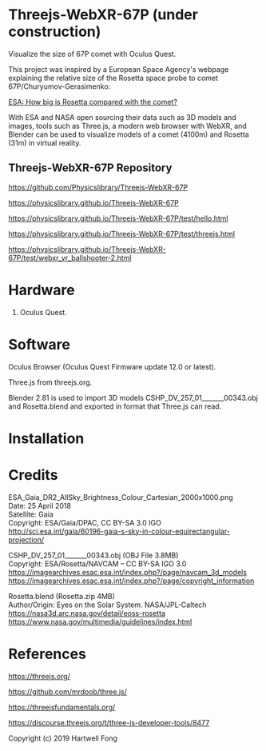 # Threejs-WebXR-67P (under construction)

Visualize the size of 67P comet with Oculus Quest.

This project was inspired by a European Space Agency's webpage explaining the relative size of the Rosetta space probe to comet 67P/Churyumov-Gerasimenko:
 
[ESA: How big is Rosetta compared with the comet?](http://sci.esa.int/rosetta/54831-how-big-is-rosetta-compared-with-the-comet/)
 
With ESA and NASA open sourcing their data such as 3D models and images, tools such as Three.js, a modern web browser with WebXR, and Blender can be used to visualize models of a comet (4100m) and Rosetta (31m) in virtual reality.

## Threejs-WebXR-67P Repository
https://github.com/Physicslibrary/Threejs-WebXR-67P

https://physicslibrary.github.io/Threejs-WebXR-67P

https://physicslibrary.github.io/Threejs-WebXR-67P/test/hello.html

https://physicslibrary.github.io/Threejs-WebXR-67P/test/threejs.html

https://physicslibrary.github.io/Threejs-WebXR-67P/test/webxr_vr_ballshooter-2.html

# Hardware

1. Oculus Quest.<br>

# Software

Oculus Browser (Oculus Quest Firmware update 12.0 or latest).

Three.js from threejs.org.

Blender 2.81 is used to import 3D models CSHP_DV_257_01_______00343.obj and Rosetta.blend and exported in format that Three.js can read.

# Installation

# Credits
 
ESA_Gaia_DR2_AllSky_Brightness_Colour_Cartesian_2000x1000.png<br>
Date: 25 April 2018<br>
Satellite: Gaia<br>
Copyright: ESA/Gaia/DPAC, CC BY-SA 3.0 IGO<br>
http://sci.esa.int/gaia/60196-gaia-s-sky-in-colour-equirectangular-projection/<br>
 
CSHP_DV_257_01_______00343.obj (OBJ File 3.8MB)<br>
Copyright: ESA/Rosetta/NAVCAM – CC BY-SA IGO 3.0<br>
https://imagearchives.esac.esa.int/index.php?/page/navcam_3d_models<br>
https://imagearchives.esac.esa.int/index.php?/page/copyright_information<br>

Rosetta.blend (Rosetta.zip 4MB)<br>
Author/Origin: Eyes on the Solar System. NASA/JPL-Caltech<br>
https://nasa3d.arc.nasa.gov/detail/eoss-rosetta<br>
https://www.nasa.gov/multimedia/guidelines/index.html<br>

# References

https://threejs.org/

https://github.com/mrdoob/three.js/

https://threejsfundamentals.org/

https://discourse.threejs.org/t/three-js-developer-tools/8477

Copyright (c) 2019 Hartwell Fong
